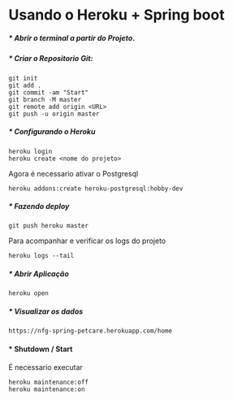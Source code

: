 # Usando o Heroku + Spring boot

##### * Abrir o terminal a partir do Projeto.

##### * Criar o Repositorio Git:
```
git init
git add .
git commit -am "Start"
git branch -M master
git remote add origin <URL>
git push -u origin master
```
##### * Configurando o Heroku

```
heroku login
heroku create <nome do projeto>
```

Agora é necessario ativar o Postgresql

```
heroku addons:create heroku-postgresql:hobby-dev
```

##### * Fazendo deploy


```
git push heroku master
```

Para acompanhar e verificar os logs do projeto 

```
heroku logs --tail
```

##### * Abrir Aplicação
```
heroku open
```

##### * Visualizar os dados


```
https://nfg-spring-petcare.herokuapp.com/home
```

#### * Shutdown / Start

É necessario executar

```
heroku maintenance:off
heroku maintenance:on
```


 
 
